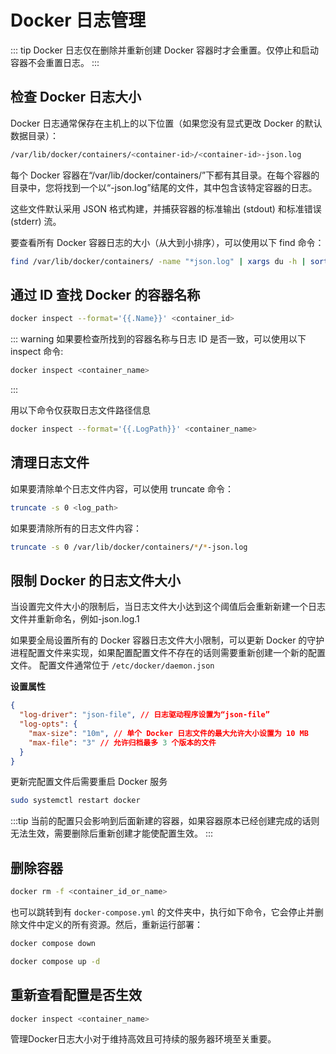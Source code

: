 # Docker 日志管理

::: tip
Docker 日志仅在删除并重新创建 Docker 容器时才会重置。仅停止和启动容器不会重置日志。
:::

## 检查 Docker 日志大小

Docker 日志通常保存在主机上的以下位置（如果您没有显式更改 Docker 的默认数据目录）：

```sh
/var/lib/docker/containers/<container-id>/<container-id>-json.log
```

每个 Docker 容器在“/var/lib/docker/containers/”下都有其目录。在每个容器的目录中，您将找到一个以“-json.log”结尾的文件，其中包含该特定容器的日志。

这些文件默认采用 JSON 格式构建，并捕获容器的标准输出 (stdout) 和标准错误 (stderr) 流。

要查看所有 Docker 容器日志的大小（从大到小排序），可以使用以下 find 命令：

```sh
find /var/lib/docker/containers/ -name "*json.log" | xargs du -h | sort -hr
```

## 通过 ID 查找 Docker 的容器名称

```sh
docker inspect --format='{{.Name}}' <container_id>
```

::: warning
如果要检查所找到的容器名称与日志 ID 是否一致，可以使用以下 inspect 命令:

```sh
docker inspect <container_name>
```

:::

用以下命令仅获取日志文件路径信息
```sh
docker inspect --format='{{.LogPath}}' <container_name>
```

## 清理日志文件

如果要清除单个日志文件内容，可以使用 truncate 命令：

```sh
truncate -s 0 <log_path>
```


如果要清除所有的日志文件内容：

```sh
truncate -s 0 /var/lib/docker/containers/*/*-json.log
```

## 限制 Docker 的日志文件大小

当设置完文件大小的限制后，当日志文件大小达到这个阈值后会重新新建一个日志文件并重新命名，例如-json.log.1

如果要全局设置所有的 Docker 容器日志文件大小限制，可以更新 Docker 的守护进程配置文件来实现，如果配置配置文件不存在的话则需要重新创建一个新的配置文件。
配置文件通常位于 `/etc/docker/daemon.json`

<b>设置属性</b>

```json [daemon.json]
{
  "log-driver": "json-file", // 日志驱动程序设置为“json-file”
  "log-opts": {
    "max-size": "10m", // 单个 Docker 日志文件的最大允许大小设置为 10 MB
    "max-file": "3" // 允许归档最多 3 个版本的文件
  }
}
```

更新完配置文件后需要重启 Docker 服务

```sh
sudo systemctl restart docker
```

:::tip
当前的配置只会影响到后面新建的容器，如果容器原本已经创建完成的话则无法生效，需要删除后重新创建才能使配置生效。
:::

## 删除容器
```sh
docker rm -f <container_id_or_name>
```

也可以跳转到有 `docker-compose.yml` 的文件夹中，执行如下命令，它会停止并删除文件中定义的所有资源。然后，重新运行部署：

```sh
docker compose down

docker compose up -d
```

## 重新查看配置是否生效

```sh
docker inspect <container_name>
```

管理Docker日志大小对于维持高效且可持续的服务器环境至关重要。